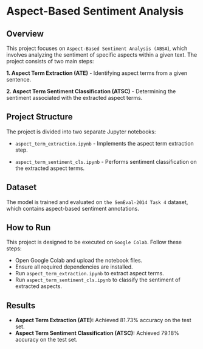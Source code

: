 # Aspect-Based Sentiment Analysis

## Overview

This project focuses on `Aspect-Based Sentiment Analysis (ABSA`), which involves analyzing the sentiment of specific aspects within a given text. The project consists of two main steps:

**1. Aspect Term Extraction (ATE)** - Identifying aspect terms from a given sentence.

**2. Aspect Term Sentiment Classification (ATSC)** - Determining the sentiment associated with the extracted aspect terms.

## Project Structure

The project is divided into two separate Jupyter notebooks:

- `aspect_term_extraction.ipynb` - Implements the aspect term extraction step.

- `aspect_term_sentiment_cls.ipynb` - Performs sentiment classification on the extracted aspect terms.

## Dataset

The model is trained and evaluated on `the SemEval-2014 Task 4` dataset, which contains aspect-based sentiment annotations.

## How to Run

This project is designed to be executed on `Google Colab`. Follow these steps:

- Open Google Colab and upload the notebook files.
- Ensure all required dependencies are installed.
- Run `aspect_term_extraction.ipynb` to extract aspect terms.
- Run `aspect_term_sentiment_cls.ipynb` to classify the sentiment of extracted aspects.

## Results

- **Aspect Term Extraction (ATE):** Achieved 81.73% accuracy on the test set.
- **Aspect Term Sentiment Classification (ATSC):** Achieved 79.18% accuracy on the test set.
